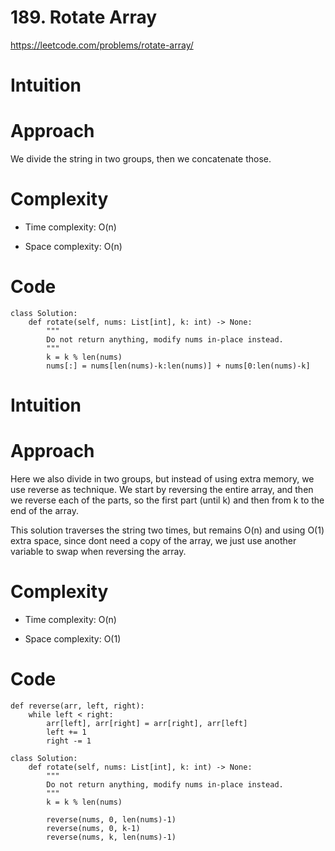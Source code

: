 # 189. Rotate Array

https://leetcode.com/problems/rotate-array/

# Intuition
<!-- Describe your first thoughts on how to solve this problem. -->

# Approach
<!-- Describe your approach to solving the problem. -->
We divide the string in two groups, then we concatenate those.

# Complexity
- Time complexity: O(n)
<!-- Add your time complexity here, e.g. $$O(n)$$ -->

- Space complexity: O(n)
<!-- Add your space complexity here, e.g. $$O(n)$$ -->

# Code
```python3 []
class Solution:
    def rotate(self, nums: List[int], k: int) -> None:
        """
        Do not return anything, modify nums in-place instead.
        """
        k = k % len(nums)
        nums[:] = nums[len(nums)-k:len(nums)] + nums[0:len(nums)-k]
```

# Intuition
<!-- Describe your first thoughts on how to solve this problem. -->

# Approach
<!-- Describe your approach to solving the problem. -->
Here we also divide in two groups, but instead of using extra memory, we use reverse as technique. We start by reversing the entire array, and then we reverse each of the parts, so the first part (until k) and then from k to the end of the array.

This solution traverses the string two times, but remains O(n) and using O(1) extra space, since dont need a copy of the array, we just use another variable to swap when reversing the array.

# Complexity
- Time complexity: O(n)
<!-- Add your time complexity here, e.g. $$O(n)$$ -->

- Space complexity: O(1)
<!-- Add your space complexity here, e.g. $$O(n)$$ -->

# Code
```python3 []
def reverse(arr, left, right):
    while left < right:
        arr[left], arr[right] = arr[right], arr[left]
        left += 1
        right -= 1

class Solution:
    def rotate(self, nums: List[int], k: int) -> None:
        """
        Do not return anything, modify nums in-place instead.
        """
        k = k % len(nums)

        reverse(nums, 0, len(nums)-1)
        reverse(nums, 0, k-1)
        reverse(nums, k, len(nums)-1)
```

